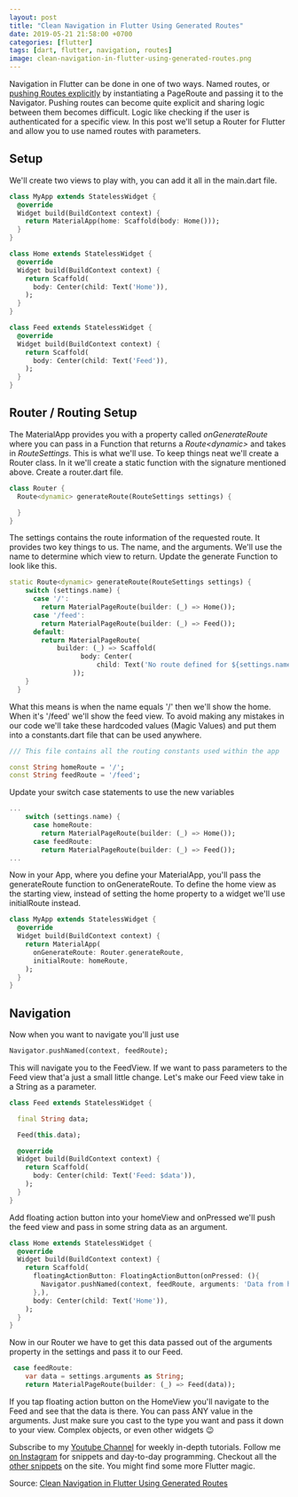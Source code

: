 ```yaml
---
layout: post
title: "Clean Navigation in Flutter Using Generated Routes"
date: 2019-05-21 21:58:00 +0700
categories: [flutter]
tags: [dart, flutter, navigation, routes]
image: clean-navigation-in-flutter-using-generated-routes.png
---
```


Navigation in Flutter can be done in one of two ways. Named routes, or [pushing Routes explicitly](https://www.filledstacks.com/post/flutter-navigation-cheatsheet-a-guide-to-the-navigator) by instantiating a PageRoute and passing it to the Navigator. Pushing routes can become quite explicit and sharing logic between them becomes difficult. Logic like checking if the user is authenticated for a specific view. In this post we'll setup a Router for Flutter and allow you to use named routes with parameters.

## Setup

We'll create two views to play with, you can add it all in the main.dart file.

```dart
class MyApp extends StatelessWidget {
  @override
  Widget build(BuildContext context) {
    return MaterialApp(home: Scaffold(body: Home()));
  }
}

class Home extends StatelessWidget {
  @override
  Widget build(BuildContext context) {
    return Scaffold(
      body: Center(child: Text('Home')),
    );
  }
}

class Feed extends StatelessWidget {
  @override
  Widget build(BuildContext context) {
    return Scaffold(
      body: Center(child: Text('Feed')),
    );
  }
}
```

## Router / Routing Setup

The MaterialApp provides you with a property called _onGenerateRoute_ where you can pass in a Function that returns a _Route\<dynamic\>_ and takes in _RouteSettings_. This is what we'll use. To keep things neat we'll create a Router class. In it we'll create a static function with the signature mentioned above. Create a router.dart file.

```dart
class Router {
  Route<dynamic> generateRoute(RouteSettings settings) {

  }
}
```

The settings contains the route information of the requested route. It provides two key things to us. The name, and the arguments. We'll use the name to determine which view to return. Update the generate Function to look like this.

```dart
static Route<dynamic> generateRoute(RouteSettings settings) {
    switch (settings.name) {
      case '/':
        return MaterialPageRoute(builder: (_) => Home());
      case '/feed':
        return MaterialPageRoute(builder: (_) => Feed());
      default:
        return MaterialPageRoute(
            builder: (_) => Scaffold(
                  body: Center(
                      child: Text('No route defined for ${settings.name}')),
                ));
    }
  }
```

What this means is when the name equals '/' then we'll show the home. When it's '/feed' we'll show the feed view. To avoid making any mistakes in our code we'll take these hardcoded values (Magic Values) and put them into a constants.dart file that can be used anywhere.

```dart
/// This file contains all the routing constants used within the app

const String homeRoute = '/';
const String feedRoute = '/feed';
```

Update your switch case statements to use the new variables

```dart
...
    switch (settings.name) {
      case homeRoute:
        return MaterialPageRoute(builder: (_) => Home());
      case feedRoute:
        return MaterialPageRoute(builder: (_) => Feed());
...
```

Now in your App, where you define your MaterialApp, you'll pass the generateRoute function to onGenerateRoute. To define the home view as the starting view, instead of setting the home property to a widget we'll use initialRoute instead.

```dart
class MyApp extends StatelessWidget {
  @override
  Widget build(BuildContext context) {
    return MaterialApp(
      onGenerateRoute: Router.generateRoute,
      initialRoute: homeRoute,
    );
  }
}
```

## Navigation

Now when you want to navigate you'll just use

```dart
Navigator.pushNamed(context, feedRoute);
```

This will navigate you to the FeedView. If we want to pass parameters to the Feed view that'a just a small little change. Let's make our Feed view take in a String as a parameter.

```dart
class Feed extends StatelessWidget {

  final String data;

  Feed(this.data);

  @override
  Widget build(BuildContext context) {
    return Scaffold(
      body: Center(child: Text('Feed: $data')),
    );
  }
}
```

Add floating action button into your homeView and onPressed we'll push the feed view and pass in some string data as an argument.

```dart
class Home extends StatelessWidget {
  @override
  Widget build(BuildContext context) {
    return Scaffold(
      floatingActionButton: FloatingActionButton(onPressed: (){
        Navigator.pushNamed(context, feedRoute, arguments: 'Data from home');
      },),
      body: Center(child: Text('Home')),
    );
  }
}
```

Now in our Router we have to get this data passed out of the arguments property in the settings and pass it to our Feed.

```dart
 case feedRoute:
    var data = settings.arguments as String;
    return MaterialPageRoute(builder: (_) => Feed(data));
```

If you tap floating action button on the HomeView you'll navigate to the Feed and see that the data is there. You can pass ANY value in the arguments. Just make sure you cast to the type you want and pass it down to your view. Complex objects, or even other widgets 😉

Subscribe to my [Youtube Channel](https://www.youtube.com/channel/UC2d0BYlqQCdF9lJfydl_02Q) for weekly in-depth tutorials. Follow me [on Instagram](https://www.instagram.com/filledstacks/) for snippets and day-to-day programming. Checkout all the [other snippets](https://www.filledstacks.com/snippets) on the site. You might find some more Flutter magic.

Source: [Clean Navigation in Flutter Using Generated Routes](https://www.filledstacks.com/snippet/clean-navigation-in-flutter-using-generated-routes)

